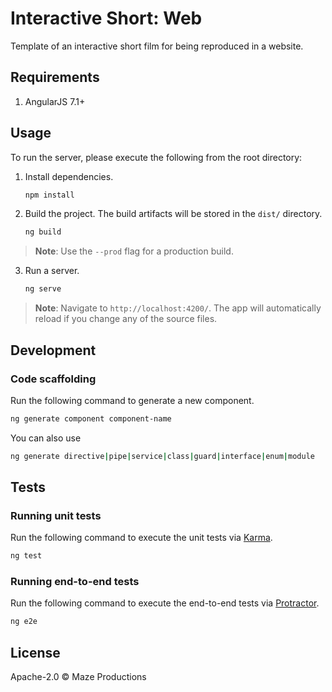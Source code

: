 # Interactive Short: Web

Template of an interactive short film for being reproduced in a website.

## Requirements

1. AngularJS 7.1+

## Usage

To run the server, please execute the following from the root directory:

1. Install dependencies.

    ```bash
    npm install
    ```

2. Build the project. The build artifacts will be stored in the `dist/` directory.

    ```bash
    ng build
    ```

> **Note**: Use the `--prod` flag for a production build.

3. Run a server. 

    ```bash
    ng serve
    ```

> **Note**: Navigate to `http://localhost:4200/`. The app will automatically reload if you change any of the source files.

## Development

### Code scaffolding

Run the following command to generate a new component.

```bash
ng generate component component-name
```

You can also use

```bash
ng generate directive|pipe|service|class|guard|interface|enum|module
```

## Tests

### Running unit tests

Run the following command to execute the unit tests via [Karma](https://karma-runner.github.io).

```bash
ng test
```

### Running end-to-end tests

Run the following command to execute the end-to-end tests via [Protractor](http://www.protractortest.org/).

```bash
ng e2e
```

## License

Apache-2.0 © Maze Productions
